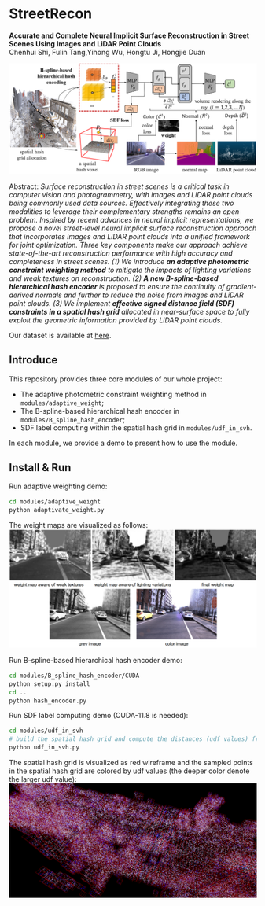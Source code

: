 # StreetRecon

**Accurate and Complete Neural Implicit Surface Reconstruction in Street Scenes Using Images and LiDAR Point Clouds**
<br>Chenhui Shi, Fulin Tang,Yihong Wu, Hongtu Ji, Hongjie Duan<br>

![StreetRecon](assets/overview.png)

Abstract: *Surface reconstruction in street scenes is a critical task in computer vision and photogrammetry, with images and LiDAR point clouds being commonly used data sources. Effectively integrating these two modalities to leverage their complementary strengths remains an open problem. Inspired by recent advances in neural implicit representations, we propose a novel street-level neural implicit surface reconstruction approach that incorporates images and LiDAR point clouds into a unified framework for joint optimization. Three key components make our approach achieve state-of-the-art reconstruction performance with high accuracy and completeness in street scenes. (1) We introduce **an adaptive photometric constraint weighting method** to mitigate the impacts of lighting variations and weak textures on reconstruction. (2) **A new B-spline-based hierarchical hash encoder** is proposed to ensure the continuity of gradient-derived normals and further to reduce the noise from images and LiDAR point clouds. (3) We implement **effective signed distance field (SDF) constraints in a spatial hash grid** allocated in near-surface space to fully exploit the geometric information provided by LiDAR point clouds.*

Our dataset is available at [here](https://doi.org/10.57760/sciencedb.ai.00005).

## Introduce

This repository provides three core modules of our whole project: 
- The adaptive photometric constraint weighting method in `modules/adaptive_weight`;
- The B-spline-based hierarchical hash encoder in `modules/B_spline_hash_encoder`;
- SDF label computing within the spatial hash grid in `modules/udf_in_svh`.
  
In each module, we provide a demo to present how to use the module.

## Install & Run

Run adaptive weighting demo:

```bash
cd modules/adaptive_weight
python adaptivate_weight.py
```

The weight maps are visualized as follows:
![weight_map](assets/weight_map.png)

Run B-spline-based hierarchical hash encoder demo:

```bash
cd modules/B_spline_hash_encoder/CUDA
python setup.py install
cd ..
python hash_encoder.py
```

Run SDF label computing demo (CUDA-11.8 is needed):
```bash
cd modules/udf_in_svh
# build the spatial hash grid and compute the distances (udf values) from the sampled points in the saptial hash voxel to the scene point cloud
python udf_in_svh.py
```

The spatial hash grid is visualized as red wireframe and the sampled points in the spatial hash grid are colored by udf values (the deeper color denote the larger udf value):
![udf_in_svh](assets/udf_in_svh.png)
